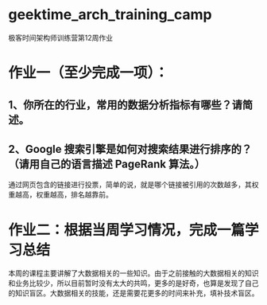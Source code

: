 # geektime_arch_training_camp
极客时间架构师训练营第12周作业
# 作业一（至少完成一项）：
## 1、你所在的行业，常用的数据分析指标有哪些？请简述。
## 2、Google 搜索引擎是如何对搜索结果进行排序的？（请用自己的语言描述 PageRank 算法。）
通过网页包含的链接进行投票，简单的说，就是哪个链接被引用的次数越多，其权重越高，权重越高，排名越靠前。

# 作业二：根据当周学习情况，完成一篇学习总结
本周的课程主要讲解了大数据相关的一些知识。由于之前接触的大数据相关的知识和业务比较少，所以目前暂时没有太大的共鸣，更多的是好奇，也算是发现了自己的知识盲区。大数据相关的技能，还是需要花更多的时间来补充，填补技术盲区。